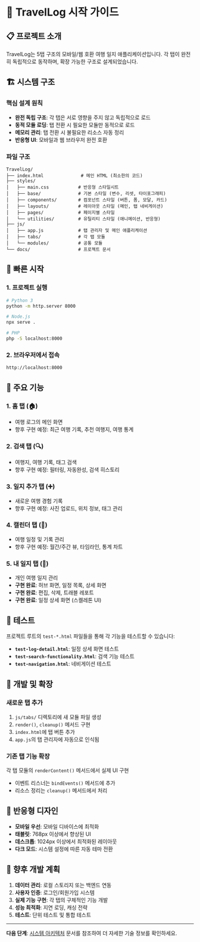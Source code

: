 # 🚀 TravelLog 시작 가이드

## 📋 프로젝트 소개

TravelLog는 5탭 구조의 모바일/웹 호환 여행 일지 애플리케이션입니다. 각 탭이 완전히 독립적으로 동작하며, 확장 가능한 구조로 설계되었습니다.

## 🏗️ 시스템 구조

### 핵심 설계 원칙
- **완전 독립 구조**: 각 탭은 서로 영향을 주지 않고 독립적으로 로드
- **동적 모듈 로딩**: 탭 전환 시 필요한 모듈만 동적으로 로드
- **메모리 관리**: 탭 전환 시 불필요한 리소스 자동 정리
- **반응형 UI**: 모바일과 웹 브라우저 완전 호환

### 파일 구조
```
TravelLog/
├── index.html              # 메인 HTML (최소한의 코드)
├── styles/
│   ├── main.css           # 반응형 스타일시트
│   ├── base/              # 기본 스타일 (변수, 리셋, 타이포그래피)
│   ├── components/        # 컴포넌트 스타일 (버튼, 폼, 모달, 카드)
│   ├── layouts/           # 레이아웃 스타일 (메인, 탭 네비게이션)
│   ├── pages/             # 페이지별 스타일
│   └── utilities/         # 유틸리티 스타일 (애니메이션, 반응형)
├── js/
│   ├── app.js             # 탭 관리자 및 메인 애플리케이션
│   ├── tabs/              # 각 탭 모듈
│   └── modules/           # 공통 모듈
└── docs/                  # 프로젝트 문서
```

## 🚀 빠른 시작

### 1. 프로젝트 실행
```bash
# Python 3
python -m http.server 8000

# Node.js
npx serve .

# PHP
php -S localhost:8000
```

### 2. 브라우저에서 접속
```
http://localhost:8000
```

## 🎯 주요 기능

### 1. 홈 탭 (🏠)
- 여행 로그의 메인 화면
- 향후 구현 예정: 최근 여행 기록, 추천 여행지, 여행 통계

### 2. 검색 탭 (🔍)
- 여행지, 여행 기록, 태그 검색
- 향후 구현 예정: 필터링, 자동완성, 검색 히스토리

### 3. 일지 추가 탭 (➕)
- 새로운 여행 경험 기록
- 향후 구현 예정: 사진 업로드, 위치 정보, 태그 관리

### 4. 캘린더 탭 (📅)
- 여행 일정 및 기록 관리
- 향후 구현 예정: 월간/주간 뷰, 타임라인, 통계 차트

### 5. 내 일지 탭 (📝)
- 개인 여행 일지 관리
- **구현 완료**: 허브 화면, 일정 목록, 상세 화면
- **구현 완료**: 편집, 삭제, 트래블 레포트
- **구현 완료**: 일정 상세 화면 (스켈레톤 UI)

## 🧪 테스트

프로젝트 루트의 `test-*.html` 파일들을 통해 각 기능을 테스트할 수 있습니다:

- **`test-log-detail.html`**: 일정 상세 화면 테스트
- **`test-search-functionality.html`**: 검색 기능 테스트
- **`test-navigation.html`**: 네비게이션 테스트

## 🔧 개발 및 확장

### 새로운 탭 추가
1. `js/tabs/` 디렉토리에 새 모듈 파일 생성
2. `render()`, `cleanup()` 메서드 구현
3. `index.html`에 탭 버튼 추가
4. `app.js`의 탭 관리자에 자동으로 인식됨

### 기존 탭 기능 확장
각 탭 모듈의 `renderContent()` 메서드에서 실제 UI 구현
- 이벤트 리스너는 `bindEvents()` 메서드에 추가
- 리소스 정리는 `cleanup()` 메서드에서 처리

## 📱 반응형 디자인

- **모바일 우선**: 모바일 디바이스에 최적화
- **태블릿**: 768px 이상에서 향상된 UI
- **데스크톱**: 1024px 이상에서 최적화된 레이아웃
- **다크 모드**: 시스템 설정에 따른 자동 테마 전환

## 🔮 향후 개발 계획

1. **데이터 관리**: 로컬 스토리지 또는 백엔드 연동
2. **사용자 인증**: 로그인/회원가입 시스템
3. **실제 기능 구현**: 각 탭의 구체적인 기능 개발
4. **성능 최적화**: 지연 로딩, 캐싱 전략
5. **테스트**: 단위 테스트 및 통합 테스트

---

**다음 단계**: [시스템 아키텍처](./architecture.md) 문서를 참조하여 더 자세한 기술 정보를 확인하세요.
